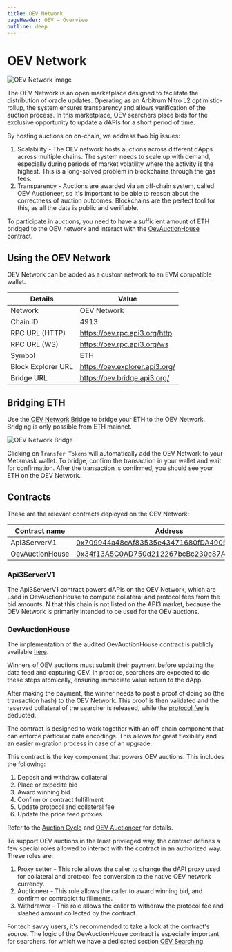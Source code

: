 ```yaml
---
title: OEV Network
pageHeader: OEV → Overview
outline: deep
---
```


<PageHeader/>

# OEV Network

![OEV Network image](/oev/overview/assets/oev-network.png)

The OEV Network is an open marketplace designed to facilitate the distribution
of oracle updates. Operating as an Arbitrum Nitro L2 optimistic-rollup, the
system ensures transparency and allows verification of the auction process. In
this marketplace, OEV searchers place bids for the exclusive opportunity to
update a dAPIs for a short period of time.

By hosting auctions on on-chain, we address two big issues:

1. Scalability - The OEV network hosts auctions across different dApps across
   multiple chains. The system needs to scale up with demand, especially during
   periods of market volatility where the activity is the highest. This is a
   long-solved problem in blockchains through the gas fees.
2. Transparency - Auctions are awarded via an off-chain system, called OEV
   Auctioneer, so it's important to be able to reason about the correctness of
   auction outcomes. Blockchains are the perfect tool for this, as all the data
   is public and verifiable.

To participate in auctions, you need to have a sufficient amount of ETH bridged
to the OEV network and interact with the [OevAuctionHouse](#oevauctionhouse)
contract.

## Using the OEV Network

OEV Network can be added as a custom network to an EVM compatible wallet.

| Details            | Value                          |
| ------------------ | ------------------------------ |
| Network            | OEV Network                    |
| Chain ID           | 4913                           |
| RPC URL (HTTP)     | https://oev.rpc.api3.org/http  |
| RPC URL (WS)       | https://oev.rpc.api3.org/ws    |
| Symbol             | ETH                            |
| Block Explorer URL | https://oev.explorer.api3.org/ |
| Bridge URL         | https://oev.bridge.api3.org/   |

## Bridging ETH

Use the [OEV Network Bridge](https://oev.bridge.api3.org/) to bridge your ETH to
the OEV Network. Bridging is only possible from ETH mainnet.

![OEV Network Bridge](/oev/overview/assets/oev-bridge.png)

Clicking on `Transfer Tokens` will automatically add the OEV Network to your
Metamask wallet. To bridge, confirm the transaction in your wallet and wait for
confirmation. After the transaction is confirmed, you should see your ETH on the
OEV Network.

## Contracts

These are the relevant contracts deployed on the OEV Network:

| Contract name   | Address                                                                                                                        |
| --------------- | ------------------------------------------------------------------------------------------------------------------------------ |
| Api3ServerV1    | [0x709944a48cAf83535e43471680fDA4905FB3920a](https://oev.explorer.api3.org/address/0x709944a48cAf83535e43471680fDA4905FB3920a) |
| OevAuctionHouse | [0x34f13A5C0AD750d212267bcBc230c87AEFD35CC5](https://oev.explorer.api3.org/address/0x34f13A5C0AD750d212267bcBc230c87AEFD35CC5) |

### Api3ServerV1

The Api3ServerV1 contract powers dAPIs on the OEV Network, which are used in
OevAuctionHouse to compute collateral and protocol fees from the bid amounts. N
that this chain is not listed on the API3 market, because the OEV Network is
primarily intended to be used for the OEV auctions.

### OevAuctionHouse

The implementation of the audited OevAuctionHouse contract is publicly available
[here](https://github.com/api3dao/contracts/blob/main/contracts/api3-server-v1/OevAuctionHouse.sol).

Winners of OEV auctions must submit their payment before updating the data feed
and capturing OEV. In practice, searchers are expected to do these steps
atomically, ensuring immediate value return to the dApp.

After making the payment, the winner needs to post a proof of doing so (the
transaction hash) to the OEV Network. This proof is then validated and the
reserved collateral of the searcher is released, while the
[protocol fee](/oev/searchers/collateral-protocol-fee) is deducted.

The contract is designed to work together with an off-chain component that can
enforce particular data encodings. This allows for great flexibility and an
easier migration process in case of an upgrade.

This contract is the key component that powers OEV auctions. This includes the
following:

1. Deposit and withdraw collateral
2. Place or expedite bid
3. Award winning bid
4. Confirm or contract fulfillment
5. Update protocol and collateral fee
6. Update the price feed proxies

Refer to the [Auction Cycle](/oev/overview/auction-cycle) and
[OEV Auctioneer](/oev/overview/oev-auctioneer) for details.

To support OEV auctions in the least privileged way, the contract defines a few
special roles allowed to interact with the contract in an authorized way. These
roles are:

1. Proxy setter - This role allows the caller to change the dAPI proxy used for
   collateral and protocol fee conversion to the native OEV network currency.
2. Auctioneer - This role allows the caller to award winning bid, and confirm or
   contradict fulfillments.
3. Withdrawer - This role allows the caller to withdraw the protocol fee and
   slashed amount collected by the contract.

For tech savvy users, it's recommended to take a look at the contract's source.
The logic of the OevAuctionHouse contract is especially important for searchers,
for which we have a dedicated section
[OEV Searching](/oev/searchers/#oev-searching-1).
